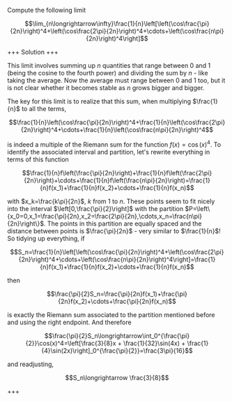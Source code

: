 Compute the following limit

$$\lim_{n\longrightarrow\infty}\frac{1}{n}\left[\left(\cos\frac{\pi}{2n}\right)^4+\left(\cos\frac{2\pi}{2n}\right)^4+\cdots+\left(\cos\frac{n\pi}{2n}\right)^4\right]$$

+++
Solution
+++

This limit involves summing up $n$ quantities that range between 0 and 1 (being the cosine to the fourth power) and dividing the sum by $n$ - like taking the average. Now the average must range between 0 and 1 too, but it is not clear whether it becomes stable as $n$ grows bigger and bigger.

The key for this limit is to realize that this sum, when multiplying $\frac{1}{n}$ to all the terms,

$$\frac{1}{n}\left(\cos\frac{\pi}{2n}\right)^4+\frac{1}{n}\left(\cos\frac{2\pi}{2n}\right)^4+\cdots+\frac{1}{n}\left(\cos\frac{n\pi}{2n}\right)^4$$

is indeed a multiple of the Riemann sum for the function $f(x)=\cos(x)^4$. To identify the associated interval and partition, let's rewrite everything in terms of this function

$$\frac{1}{n}f\left(\frac{\pi}{2n}\right)+\frac{1}{n}f\left(\frac{2\pi}{2n}\right)+\cdots+\frac{1}{n}f\left(\frac{n\pi}{2n}\right)=\frac{1}{n}f(x_1)+\frac{1}{n}f(x_2)+\cdots+\frac{1}{n}f(x_n)$$

with $x_k=\frac{k\pi}{2n}$, $k$ from $1$ to $n$. These points seem to fit nicely into the interval $\left[0,\frac{\pi}{2}\right]$ with the partition $P=\left\{x_0=0,x_1=\frac{\pi}{2n},x_2=\frac{2\pi}{2n},\cdots,x_n=\frac{n\pi}{2n}\right\}$. The points in this partition are equally spaced and the distance between points is $\frac{\pi}{2n}$ - very similar to $\frac{1}{n}$! So tidying up everything, if 

$$S_n=\frac{1}{n}\left[\left(\cos\frac{\pi}{2n}\right)^4+\left(\cos\frac{2\pi}{2n}\right)^4+\cdots+\left(\cos\frac{n\pi}{2n}\right)^4\right]=\frac{1}{n}f(x_1)+\frac{1}{n}f(x_2)+\cdots+\frac{1}{n}f(x_n)$$

then

$$\frac{\pi}{2}S_n=\frac{\pi}{2n}f(x_1)+\frac{\pi}{2n}f(x_2)+\cdots+\frac{\pi}{2n}f(x_n)$$

is exactly the Riemann sum associated to the partition mentioned before and using the right endpoint. And therefore

$$\frac{\pi}{2}S_n\longrightarrow\int_0^{\frac{\pi}{2}}\cos(x)^4=\left[\frac{3}{8}x + \frac{1}{32}\sin(4x) + \frac{1}{4}\sin(2x)\right]_0^{\frac{\pi}{2}}=\frac{3\pi}{16}$$

and readjusting,

$$S_n\longrightarrow \frac{3}{8}$$

+++